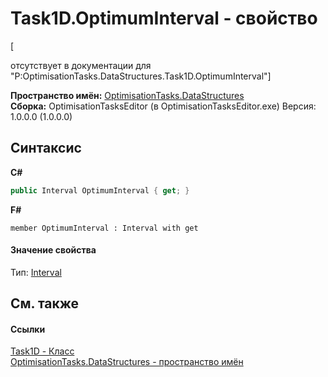 # Task1D.OptimumInterval - свойство
 

\[<summary> отсутствует в документации для "P:OptimisationTasks.DataStructures.Task1D.OptimumInterval"\]

**Пространство имён:**&nbsp;<a href="N_OptimisationTasks_DataStructures">OptimisationTasks.DataStructures</a><br />**Сборка:**&nbsp;OptimisationTasksEditor (в OptimisationTasksEditor.exe) Версия: 1.0.0.0 (1.0.0.0)

## Синтаксис

**C#**<br />
``` C#
public Interval OptimumInterval { get; }
```

**F#**<br />
``` F#
member OptimumInterval : Interval with get

```


#### Значение свойства
Тип:&nbsp;<a href="T_OptimisationTasks_DataStructures_Interval">Interval</a>

## См. также


#### Ссылки
<a href="T_OptimisationTasks_DataStructures_Task1D">Task1D - Класс</a><br /><a href="N_OptimisationTasks_DataStructures">OptimisationTasks.DataStructures - пространство имён</a><br />